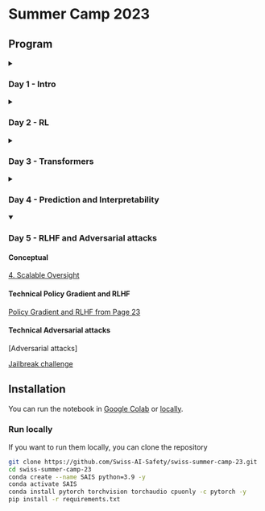 # Summer Camp 2023

## Program

<details>
  <summary>
    <h3>Day 1 - Intro</h3>
  </summary>

#### Technical

Run the notebook in Google Colab:
1. [Exercise 1 Pytorch Introcution](https://colab.research.google.com/github/Swiss-AI-Safety/swiss-summer-camp-23/blob/main/day01/ex_1_numpy_to_pytorch.ipynb)
2. [Exercise 2 Optimization](https://colab.research.google.com/github/Swiss-AI-Safety/swiss-summer-camp-23/blob/main/day01/ex_2_optimization.ipynb)
3. [Exercise 3 Einops Basics](https://colab.research.google.com/github/Swiss-AI-Safety/swiss-summer-camp-23/blob/main/day01/ex_3_einops-basics.ipynb)
4. [Exercise 4 Einops for Deep Learning](https://colab.research.google.com/github/Swiss-AI-Safety/swiss-summer-camp-23/blob/main/day01/ex_4_einops-for-deep-learning.ipynb)
5. [Exercise 5 Bonus Hyperparameters](https://colab.research.google.com/github/Swiss-AI-Safety/swiss-summer-camp-23/blob/main/day01/ex_5_bonus_hyperparameters.ipynb)

#### Conceptual

[Introduction to AI Safety](https://github.com/Swiss-AI-Safety/swiss-summer-camp-23/blob/main/conceptual/1._Introduction_to_AI_Safety.pdf)

#### Governance

[Introduction to AIS and AI Governance](https://github.com/Swiss-AI-Safety/swiss-summer-camp-23/blob/main/governance/1.Introduction_to_AIS_and_AI_Gov.pdf)

</details>

<details close>
  <summary>
    <h3>Day 2 - RL</h3>
  </summary>

#### Technical

1. Theory Reinforcement Learning: [overleaf](https://www.overleaf.com/read/gtbwdmkgkpjq) | [pdf](https://github.com/Swiss-AI-Safety/swiss-summer-camp-23/tree/main/day02/theory_1_RL_Lecture_Swiss_AI_Safety_Camp-3.pdf) | [book reference](https://www.andrew.cmu.edu/course/10-703/textbook/BartoSutton.pdf)
2. Exercice Deep Q Learning: [google colab](https://colab.research.google.com/github/Swiss-AI-Safety/swiss-summer-camp-23/blob/main/day02/ex_1_reinforcement_q_learning.ipynb)
3. Reading (chapter 13 til the end of 13.3): [RL Intro Policy Optimization](https://www.andrew.cmu.edu/course/10-703/textbook/BartoSutton.pdf) 
4. Exercice Policy Gradient: [google colab](https://colab.research.google.com/github/Swiss-AI-Safety/swiss-summer-camp-23/blob/main/day02/ex_2_Policy_Gradient_with_Cartpole_and_PyTorch.ipynb)

#### Conceptual

[RL and problems](https://github.com/Swiss-AI-Safety/swiss-summer-camp-23/blob/main/conceptual/2._RL_and_problems.pdf)


</details>

<details close>
  <summary>
    <h3>Day 3 - Transformers</h3>
  </summary>

#### Technical

[Introduction to Transformers](https://colab.research.google.com/github/Swiss-AI-Safety/swiss-summer-camp-23/blob/main/day03/transformer.ipynb)

[Play with Tokenizer](https://platform.openai.com/tokenizer)

#### Governance

[2.Understanding_the_ecosystem](https://github.com/Swiss-AI-Safety/swiss-summer-camp-23/blob/main/governance/2.Understanding_the_ecosystem.pdf)

</details>

<details close>
<summary>
    <h3>Day 4 - Prediction and Interpretability</h3>
</summary>
 

#### Conceptual

[3. Prediction](https://github.com/Swiss-AI-Safety/swiss-summer-camp-23/blob/main/conceptual/3.Prediction.pdf)

#### Technical

[Induction Circuits](https://colab.research.google.com/github/Swiss-AI-Safety/swiss-summer-camp-23/blob/main/day04/induction-circuits.ipynb)

</details>

<details open>
<summary>
    <h3>Day 5 - RLHF and Adversarial attacks</h3>
</summary>
 

#### Conceptual

[4. Scalable Oversight](https://github.com/Swiss-AI-Safety/swiss-summer-camp-23/blob/main/conceptual/4.Scalable_Oversight.pdf)

#### Technical Policy Gradient and RLHF

[Policy Gradient and RLHF from Page 23 ](https://github.com/Swiss-AI-Safety/swiss-summer-camp-23/tree/main/day05/RLHF_Lecture_Swiss_AI_Safety_Camp.pdf)

#### Technical Adversarial attacks

[Adversarial attacks]

[Jailbreak challenge](https://gandalf.lakera.ai/)

</details>



## Installation

You can run the notebook in [Google Colab](https://githubtocolab.com/Swiss-AI-Safety/swiss-summer-camp-23) or [locally](#run-locally).

### Run locally

If you want to run them locally, you can clone the repository

```bash
git clone https://github.com/Swiss-AI-Safety/swiss-summer-camp-23.git
cd swiss-summer-camp-23
conda create --name SAIS python=3.9 -y
conda activate SAIS
conda install pytorch torchvision torchaudio cpuonly -c pytorch -y
pip install -r requirements.txt
```
